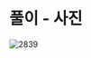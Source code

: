 # 풀이 - 사진
![2839](https://github.com/uniye/Algorithm_code/assets/92070609/acf38685-b311-4831-8e47-0249581ed9bb)
